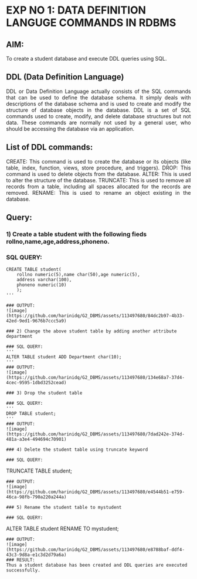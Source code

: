 # EXP NO 1: DATA DEFINITION LANGUGE COMMANDS IN RDBMS

## AIM:
To create a student database and execute DDL queries using SQL.


## DDL (Data Definition Language)
<div align="justify">
DDL or Data Definition Language actually consists of the SQL commands that can be used to define the database schema. It simply deals with descriptions of the database schema and is used to create and modify the structure of database objects in the database. DDL is a set of SQL commands used to create, modify, and delete database structures but not data. These commands are normally not used by a general user, who should be accessing the database via an application.
</div>
 
## List of DDL commands: 
<div align="justify">
CREATE: This command is used to create the database or its objects (like table, index, function, views, store procedure, and triggers).
DROP: This command is used to delete objects from the database.
ALTER: This is used to alter the structure of the database.
TRUNCATE: This is used to remove all records from a table, including all spaces allocated for the records are removed.
RENAME: This is used to rename an object existing in the database.
</div>

## Query:
### 1) Create a table student with the following fieds rollno,name,age,address,phoneno.

### SQL QUERY: 
```
CREATE TABLE student(
    rollno numeric(5),name char(50),age numeric(5),
    address varchar(100),
    phoneno numeric(10)
    );
'''

### OUTPUT:
![image](https://github.com/harinidq/G2_DBMS/assets/113497680/84dc2b97-4b33-42ed-9ed1-9676b7ccc5a9)

### 2) Change the above student table by adding another attribute department

### SQL QUERY: 
'''
ALTER TABLE student ADD Department char(10);
'''
### OUTPUT:
![image](https://github.com/harinidq/G2_DBMS/assets/113497680/134e68a7-37d4-4cec-9595-1dbd3252cead)

### 3) Drop the student table
 
### SQL QUERY: 
'''
DROP TABLE student;
'''
### OUTPUT:
![image](https://github.com/harinidq/G2_DBMS/assets/113497680/7dad242e-374d-481a-a3e4-494694c70901)

### 4) Delete the student table using truncate keyword

### SQL QUERY:
```
TRUNCATE TABLE student;
```
### OUTPUT:
![image](https://github.com/harinidq/G2_DBMS/assets/113497680/e4544b51-e759-46ca-98fb-790a220a244a)

### 5) Rename the student table to mystudent

### SQL QUERY: 
```
ALTER TABLE student RENAME TO mystudent;
```
### OUTPUT:
![image](https://github.com/harinidq/G2_DBMS/assets/113497680/e8788baf-ddf4-43c3-9d8a-e1c3d2d79a6a)
### RESULT:
Thus a student database has been created and DDL queries are executed successfully.

